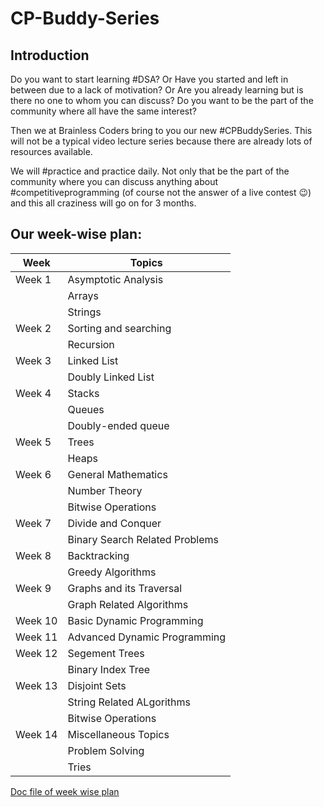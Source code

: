 # CP-Buddy-Series

## Introduction

Do you want to start learning #DSA?
Or Have you started and left in between due to a lack of motivation?
Or Are you already learning but is there no one to whom you can discuss?
Do you want to be the part of the community where all have the same interest?

Then we at Brainless Coders bring to you our new #CPBuddySeries. This will not be a typical video lecture series because there are already lots of resources available.

We will #practice and practice daily.
Not only that be the part of the community where you can discuss anything about #competitiveprogramming (of course not the answer of a live contest 😉) and this all craziness will go on for 3 months.

## Our week-wise plan:

| **Week** | **Topics**                     |
| -------- | ------------------------------ |
| Week 1   | Asymptotic Analysis            |
|          | Arrays                         |
|          | Strings                        |
| Week 2   | Sorting and searching          |
|          | Recursion                      |
| Week 3   | Linked List                    |
|          | Doubly Linked List             |
| Week 4   | Stacks                         |
|          | Queues                         |
|          | Doubly-ended queue             |
| Week 5   | Trees                          |
|          | Heaps                          |
| Week 6   | General Mathematics            |
|          | Number Theory                  |
|          | Bitwise Operations             |
| Week 7   | Divide and Conquer             |
|          | Binary Search Related Problems |
| Week 8   | Backtracking                   |
|          | Greedy Algorithms              |
| Week 9   | Graphs and its Traversal       |
|          | Graph Related Algorithms       |
| Week 10  | Basic Dynamic Programming      |
| Week 11  | Advanced Dynamic Programming   |
| Week 12  | Segement Trees                 |
|          | Binary Index Tree              |
| Week 13  | Disjoint Sets                  |
|          | String Related ALgorithms      |
|          | Bitwise Operations             |
| Week 14  | Miscellaneous Topics           |
|          | Problem Solving                |
|          | Tries                          |

[Doc file of week wise plan](https://docs.google.com/document/d/1MPwoRmqIs0GA_z9xL8pTyc2lhOHRYwWY_BNPAxKhSW8/edit)
